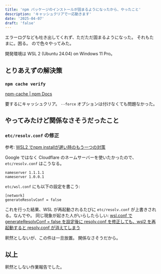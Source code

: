 ```yaml
---
title: 'npm パッケージのインストールが固まるようになったから、やったこと'
description: 'キャッシュクリアで一応動きます'
date: '2025-04-07'
draft: 'false'
---
```


エラーログなども吐き出してくれず、ただただ固まるようになった。
それもたまに。困る。
ので色々やってみた。

開発環境は WSL 2 (Ubuntu 24.04) on Windows 11 Pro。

## とりあえずの解決策

### `npm cache verify`

[npm-cache | npm Docs](https://docs.npmjs.com/cli/v11/commands/npm-cache)

要するにキャッシュクリア。
`--force` オプションは付けなくても問題なかった。

## やってみたけど関係なさそうだったこと

### `etc/resolv.conf` の修正

参考: [WSL2 でnpm installが遅い時のもう一つの対策](https://qiita.com/y-uchiida/items/60aeda1a03343a503fb2)

Google ではなく Cloudflare のネームサーバーを使いたかったので、`etc/resolv.conf` はこうなる。

```
nameserver 1.1.1.1
nameserver 1.0.0.1
```

`etc/wsl.conf` にも以下の設定を書こう:

```
[network]
generateResolvConf = false
```

これを行った結果、WSL が再起動されるたびに `etc/resolv.conf` が上書きされる。なんでや。
同じ現象が起きた人がいらしたらしい: [wsl.conf で generateResolvConf = false を設定後に resolv.conf を修正しても、wsl2 を再起動すると resolv.conf が消えてしまう](https://qiita.com/nimowagukari/questions/5d428606c20c8f151f06)

釈然としないが、この件は一旦放置。
関係なさそうだから。

## 以上

釈然としない作業報告でした。